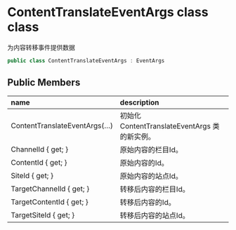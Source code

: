 # ContentTranslateEventArgs class class

为内容转移事件提供数据

``` c#
public class ContentTranslateEventArgs : EventArgs
```

## Public Members

| name | description |
| :----- | :----- |
|ContentTranslateEventArgs(…)	|初始化 ContentTranslateEventArgs 类的新实例。|
|ChannelId { get; }	|原始内容的栏目Id。|
|ContentId { get; }	|原始内容的Id。|
|SiteId { get; }	|原始内容的站点Id。|
|TargetChannelId { get; }	|转移后内容的栏目Id。|
|TargetContentId { get; }	|转移后内容的Id。|
|TargetSiteId { get; }	|转移后内容的站点Id。|

